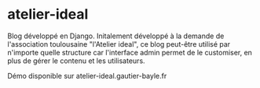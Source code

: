# atelier-ideal

Blog développé en Django. Initalement développé à la demande de l'association toulousaine "l'Atelier ideal", ce blog peut-être utilisé par n'importe quelle structure car l'interface admin permet de le customiser, en plus de gérer le contenu et les utilisateurs.

Démo disponible sur atelier-ideal.gautier-bayle.fr

